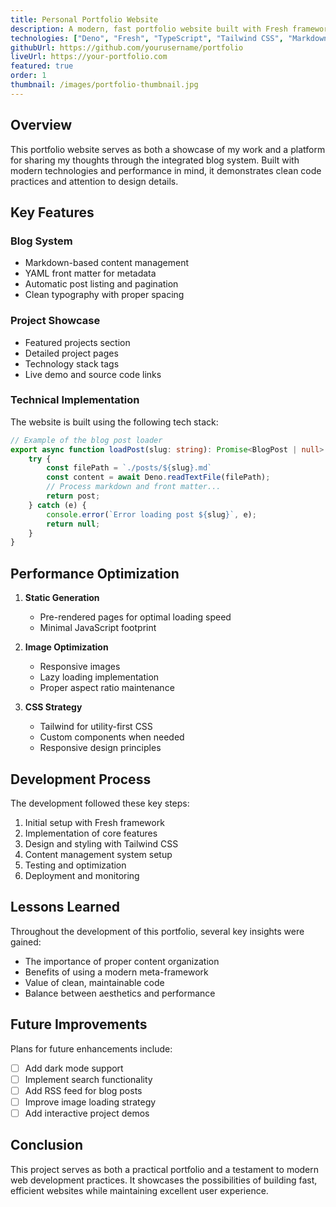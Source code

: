 ```yaml
---
title: Personal Portfolio Website
description: A modern, fast portfolio website built with Fresh framework and Deno, featuring a blog, project showcase, and clean design
technologies: ["Deno", "Fresh", "TypeScript", "Tailwind CSS", "Markdown"]
githubUrl: https://github.com/yourusername/portfolio
liveUrl: https://your-portfolio.com
featured: true
order: 1
thumbnail: /images/portfolio-thumbnail.jpg
---
```


## Overview

This portfolio website serves as both a showcase of my work and a platform for sharing my thoughts through the integrated blog system. Built with modern technologies and performance in mind, it demonstrates clean code practices and attention to design details.

## Key Features

### Blog System
- Markdown-based content management
- YAML front matter for metadata
- Automatic post listing and pagination
- Clean typography with proper spacing

### Project Showcase
- Featured projects section
- Detailed project pages
- Technology stack tags
- Live demo and source code links

### Technical Implementation

The website is built using the following tech stack:

```typescript
// Example of the blog post loader
export async function loadPost(slug: string): Promise<BlogPost | null> {
    try {
        const filePath = `./posts/${slug}.md`    
        const content = await Deno.readTextFile(filePath);
        // Process markdown and front matter...
        return post;   
    } catch (e) {
        console.error(`Error loading post ${slug}`, e);
        return null;
    }
}
```

## Performance Optimization

1. **Static Generation**
   - Pre-rendered pages for optimal loading speed
   - Minimal JavaScript footprint

2. **Image Optimization**
   - Responsive images
   - Lazy loading implementation
   - Proper aspect ratio maintenance

3. **CSS Strategy**
   - Tailwind for utility-first CSS
   - Custom components when needed
   - Responsive design principles

## Development Process

The development followed these key steps:

1. Initial setup with Fresh framework
2. Implementation of core features
3. Design and styling with Tailwind CSS
4. Content management system setup
5. Testing and optimization
6. Deployment and monitoring

## Lessons Learned

Throughout the development of this portfolio, several key insights were gained:

- The importance of proper content organization
- Benefits of using a modern meta-framework
- Value of clean, maintainable code
- Balance between aesthetics and performance

## Future Improvements

Plans for future enhancements include:

- [ ] Add dark mode support
- [ ] Implement search functionality
- [ ] Add RSS feed for blog posts
- [ ] Improve image loading strategy
- [ ] Add interactive project demos

## Conclusion

This project serves as both a practical portfolio and a testament to modern web development practices. It showcases the possibilities of building fast, efficient websites while maintaining excellent user experience.
